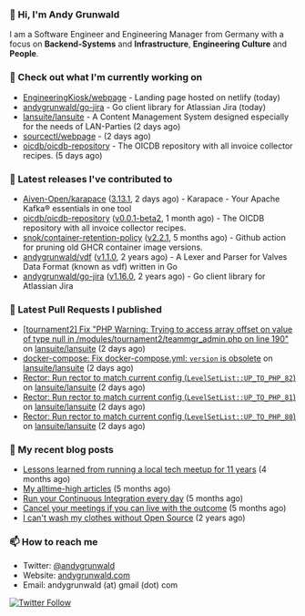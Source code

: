 ### 👋 Hi, I'm Andy Grunwald

I am a Software Engineer and Engineering Manager from Germany with a focus on **Backend-Systems** and **Infrastructure**, **Engineering Culture** and **People**.

### 👷 Check out what I'm currently working on


- [EngineeringKiosk/webpage](https://github.com/EngineeringKiosk/webpage) - Landing page hosted on netlify (today)
- [andygrunwald/go-jira](https://github.com/andygrunwald/go-jira) - Go client library for Atlassian Jira (today)
- [lansuite/lansuite](https://github.com/lansuite/lansuite) - A Content Management System designed especially for the needs of LAN-Parties (2 days ago)
- [sourcectl/webpage](https://github.com/sourcectl/webpage) -  (2 days ago)
- [oicdb/oicdb-repository](https://github.com/oicdb/oicdb-repository) - The OICDB repository with all invoice collector recipes. (5 days ago)

### 🔭 Latest releases I've contributed to


- [Aiven-Open/karapace](https://github.com/Aiven-Open/karapace) ([3.13.1](https://github.com/Aiven-Open/karapace/releases/tag/3.13.1), 2 days ago) - Karapace - Your Apache Kafka® essentials in one tool
- [oicdb/oicdb-repository](https://github.com/oicdb/oicdb-repository) ([v0.0.1-beta2](https://github.com/oicdb/oicdb-repository/releases/tag/v0.0.1-beta2), 1 month ago) - The OICDB repository with all invoice collector recipes.
- [snok/container-retention-policy](https://github.com/snok/container-retention-policy) ([v2.2.1](https://github.com/snok/container-retention-policy/releases/tag/v2.2.1), 5 months ago) - Github action for pruning old GHCR container image versions.
- [andygrunwald/vdf](https://github.com/andygrunwald/vdf) ([v1.1.0](https://github.com/andygrunwald/vdf/releases/tag/v1.1.0), 2 years ago) - A Lexer and Parser for Valves Data Format (known as vdf) written in Go
- [andygrunwald/go-jira](https://github.com/andygrunwald/go-jira) ([v1.16.0](https://github.com/andygrunwald/go-jira/releases/tag/v1.16.0), 2 years ago) - Go client library for Atlassian Jira

### 🔨 Latest Pull Requests I published


- [[tournament2] Fix &#34;PHP Warning: Trying to access array offset on value of type null in /modules/tournament2/teammgr_admin.php on line 190&#34;](https://github.com/lansuite/lansuite/pull/1159) on [lansuite/lansuite](https://github.com/lansuite/lansuite) (2 days ago)
- [docker-compose: Fix docker-compose.yml: `version` is obsolete](https://github.com/lansuite/lansuite/pull/1158) on [lansuite/lansuite](https://github.com/lansuite/lansuite) (2 days ago)
- [Rector: Run rector to match current config (`LevelSetList::UP_TO_PHP_82`)](https://github.com/lansuite/lansuite/pull/1157) on [lansuite/lansuite](https://github.com/lansuite/lansuite) (2 days ago)
- [Rector: Run rector to match current config (`LevelSetList::UP_TO_PHP_81`)](https://github.com/lansuite/lansuite/pull/1156) on [lansuite/lansuite](https://github.com/lansuite/lansuite) (2 days ago)
- [Rector: Run rector to match current config (`LevelSetList::UP_TO_PHP_80`)](https://github.com/lansuite/lansuite/pull/1155) on [lansuite/lansuite](https://github.com/lansuite/lansuite) (2 days ago)

### 📝 My recent blog posts


- [Lessons learned from running a local tech meetup for 11 years](https://andygrunwald.com/blog/lessons-learned-from-running-a-local-tech-meetup-for-11-years/) (4 months ago)
- [My alltime-high articles](https://andygrunwald.com/blog/my-all-time-high-articles/) (5 months ago)
- [Run your Continuous Integration every day](https://andygrunwald.com/blog/run-your-continuous-integration-every-day/) (5 months ago)
- [Cancel your meetings if you can live with the outcome](https://andygrunwald.com/blog/cancel-your-meetings-if-you-can-live-with-the-outcome/) (5 months ago)
- [I can&#39;t wash my clothes without Open Source](https://andygrunwald.com/blog/i-cant-wash-my-clothes-without-open-source/) (2 years ago)

### 📫 How to reach me

- Twitter: [@andygrunwald](https://twitter.com/andygrunwald)
- Website: [andygrunwald.com](https://andygrunwald.com)
- Email: andygrunwald (at) gmail (dot) com

[![Twitter Follow](https://img.shields.io/twitter/follow/andygrunwald?label=Follow&style=social)](https://twitter.com/andygrunwald)
